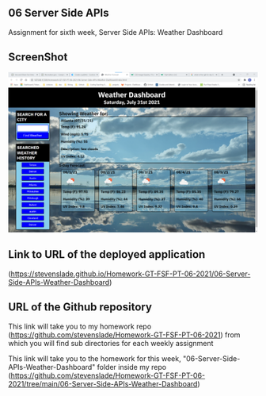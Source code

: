## 06 Server Side APIs

Assignment for sixth week, Server Side APIs: Weather Dashboard

## ScreenShot 

![screenshot of homework](./assets/images/weatherDashboardSS.png)


## Link to URL of the deployed application 


(https://stevenslade.github.io/Homework-GT-FSF-PT-06-2021/06-Server-Side-APIs-Weather-Dashboard)


## URL of the Github repository

This link will take you to my homework repo (https://github.com/stevenslade/Homework-GT-FSF-PT-06-2021) from which you will find sub directories for each weekly assignment

This link will take you to the homework for this week, "06-Server-Side-APIs-Weather-Dashboard" folder inside my repo (https://github.com/stevenslade/Homework-GT-FSF-PT-06-2021/tree/main/06-Server-Side-APIs-Weather-Dashboard)


